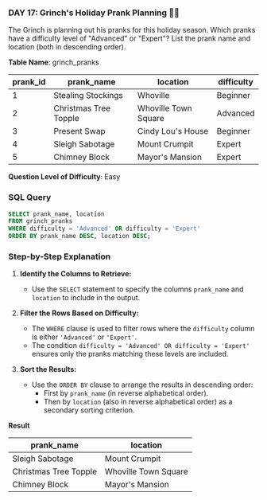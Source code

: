 ### DAY 17: Grinch's Holiday Prank Planning 🎄🎁
 
The Grinch is planning out his pranks for this holiday season. Which pranks have a difficulty level of "Advanced" or "Expert"? List the prank name and location (both in descending order).



**Table Name**: grinch_pranks

| prank_id | prank_name              | location               | difficulty |
|----------|-------------------------|------------------------|------------|
| 1        | Stealing Stockings      | Whoville              | Beginner   |
| 2        | Christmas Tree Topple   | Whoville Town Square  | Advanced   |
| 3        | Present Swap            | Cindy Lou's House     | Beginner   |
| 4        | Sleigh Sabotage         | Mount Crumpit         | Expert     |
| 5        | Chimney Block           | Mayor's Mansion       | Expert     |


**Question Level of Difficulty**: Easy



### SQL Query

```sql
SELECT prank_name, location
FROM grinch_pranks
WHERE difficulty = 'Advanced' OR difficulty = 'Expert'
ORDER BY prank_name DESC, location DESC;
```

### Step-by-Step Explanation

1. **Identify the Columns to Retrieve:**
   - Use the `SELECT` statement to specify the columns `prank_name` and `location` to include in the output.

2. **Filter the Rows Based on Difficulty:**
   - The `WHERE` clause is used to filter rows where the `difficulty` column is either `'Advanced'` or `'Expert'`.
   - The condition `difficulty = 'Advanced' OR difficulty = 'Expert'` ensures only the pranks matching these levels are included.

3. **Sort the Results:**
   - Use the `ORDER BY` clause to arrange the results in descending order:
     - First by `prank_name` (in reverse alphabetical order).
     - Then by `location` (also in reverse alphabetical order) as a secondary sorting criterion.


**Result**

| prank_name            | location              |
|-----------------------|-----------------------|
| Sleigh Sabotage       | Mount Crumpit        |
| Christmas Tree Topple | Whoville Town Square |
| Chimney Block         | Mayor's Mansion      |
